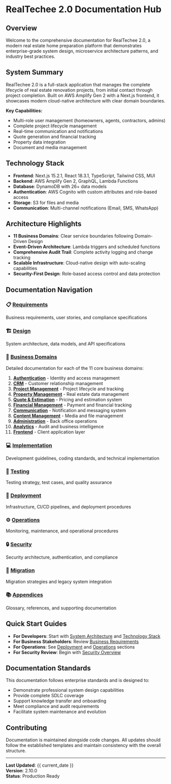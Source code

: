 # RealTechee 2.0 Documentation Hub

## Overview

Welcome to the comprehensive documentation for RealTechee 2.0, a modern real estate home preparation platform that demonstrates enterprise-grade system design, microservice architecture patterns, and industry best practices.

## System Summary

RealTechee 2.0 is a full-stack application that manages the complete lifecycle of real estate renovation projects, from initial contact through project completion. Built on AWS Amplify Gen 2 with a Next.js frontend, it showcases modern cloud-native architecture with clear domain boundaries.

**Key Capabilities:**
- Multi-role user management (homeowners, agents, contractors, admins)
- Complete project lifecycle management
- Real-time communication and notifications
- Quote generation and financial tracking
- Property data integration
- Document and media management

## Technology Stack

- **Frontend**: Next.js 15.2.1, React 18.3.1, TypeScript, Tailwind CSS, MUI
- **Backend**: AWS Amplify Gen 2, GraphQL, Lambda Functions
- **Database**: DynamoDB with 26+ data models
- **Authentication**: AWS Cognito with custom attributes and role-based access
- **Storage**: S3 for files and media
- **Communication**: Multi-channel notifications (Email, SMS, WhatsApp)

## Architecture Highlights

- **11 Business Domains**: Clear service boundaries following Domain-Driven Design
- **Event-Driven Architecture**: Lambda triggers and scheduled functions
- **Comprehensive Audit Trail**: Complete activity logging and change tracking
- **Scalable Infrastructure**: Cloud-native design with auto-scaling capabilities
- **Security-First Design**: Role-based access control and data protection

## Documentation Navigation

### 📋 [Requirements](../01-requirements/)
Business requirements, user stories, and compliance specifications

### 🏗️ [Design](../02-design/)  
System architecture, data models, and API specifications

### 🏢 [Business Domains](../03-domains/)
Detailed documentation for each of the 11 core business domains:

1. **[Authentication](../03-domains/01-authentication/)** - Identity and access management
2. **[CRM](../03-domains/02-crm/)** - Customer relationship management  
3. **[Project Management](../03-domains/03-project-management/)** - Project lifecycle and tracking
4. **[Property Management](../03-domains/04-property-management/)** - Real estate data management
5. **[Quote & Estimation](../03-domains/05-quote-estimation/)** - Pricing and estimation system
6. **[Financial Management](../03-domains/06-financial-management/)** - Payment and financial tracking
7. **[Communication](../03-domains/07-communication/)** - Notification and messaging system
8. **[Content Management](../03-domains/08-content-management/)** - Media and file management
9. **[Administration](../03-domains/09-administration/)** - Back office operations
10. **[Analytics](../03-domains/10-analytics/)** - Audit and business intelligence
11. **[Frontend](../03-domains/11-frontend/)** - Client application layer

### 💻 [Implementation](../04-implementation/)
Development guidelines, coding standards, and technical implementation

### 🧪 [Testing](../05-testing/)
Testing strategy, test cases, and quality assurance

### 🚀 [Deployment](../06-deployment/)
Infrastructure, CI/CD pipelines, and deployment procedures

### ⚙️ [Operations](../07-operations/)
Monitoring, maintenance, and operational procedures

### 🔒 [Security](../08-security/)
Security architecture, authentication, and compliance

### 🔄 [Migration](../09-migration/)
Migration strategies and legacy system integration

### 📚 [Appendices](../10-appendices/)
Glossary, references, and supporting documentation

## Quick Start Guides

- **For Developers**: Start with [System Architecture](system-overview.md) and [Technology Stack](technology-stack.md)
- **For Business Stakeholders**: Review [Business Requirements](../01-requirements/business-requirements.md)
- **For Operations**: See [Deployment](../06-deployment/) and [Operations](../07-operations/) sections
- **For Security Review**: Begin with [Security Overview](../08-security/security-overview.md)

## Documentation Standards

This documentation follows enterprise standards and is designed to:
- Demonstrate professional system design capabilities
- Provide complete SDLC coverage
- Support knowledge transfer and onboarding
- Meet compliance and audit requirements
- Facilitate system maintenance and evolution

## Contributing

Documentation is maintained alongside code changes. All updates should follow the established templates and maintain consistency with the overall structure.

---

**Last Updated**: {{ current_date }}  
**Version**: 2.10.0  
**Status**: Production Ready